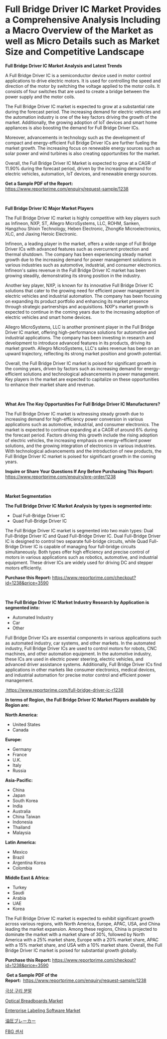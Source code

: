 <p><h1>Full Bridge Driver IC Market Provides a Comprehensive Analysis Including a Macro Overview of the Market as well as Micro Details such as Market Size and Competitive Landscape</h1></p><p><strong>Full Bridge Driver IC Market Analysis and Latest Trends</strong></p>
<p><p>A Full Bridge Driver IC is a semiconductor device used in motor control applications to drive electric motors. It is used for controlling the speed and direction of the motor by switching the voltage applied to the motor coils. It consists of four switches that are used to create a bridge between the power supply and the motor coils.</p><p>The Full Bridge Driver IC market is expected to grow at a substantial rate during the forecast period. The increasing demand for electric vehicles and the automation industry is one of the key factors driving the growth of the market. Additionally, the growing adoption of IoT devices and smart home appliances is also boosting the demand for Full Bridge Driver ICs.</p><p>Moreover, advancements in technology such as the development of compact and energy-efficient Full Bridge Driver ICs are further fueling the market growth. The increasing focus on renewable energy sources such as solar power and wind turbines is also creating opportunities for the market.</p><p>Overall, the Full Bridge Driver IC Market is expected to grow at a CAGR of 11.90% during the forecast period, driven by the increasing demand for electric vehicles, automation, IoT devices, and renewable energy sources.</p></p>
<p><strong>Get a Sample PDF of the Report:&nbsp;</strong> <a href="https://www.reportprime.com/enquiry/request-sample/1238">https://www.reportprime.com/enquiry/request-sample/1238</a></p>
<p>&nbsp;</p>
<p><strong>Full Bridge Driver IC Major Market Players</strong></p>
<p><p>The Full Bridge Driver IC market is highly competitive with key players such as Infineon, NXP, ST, Allegro MicroSystems, LLC, ROHM, Sanken, Hangzhou Shixin Technology, Heben Electronic, ZhongKe Microelectronics, XLC, and Jiaxing Heroic Electronic. </p><p>Infineon, a leading player in the market, offers a wide range of Full Bridge Driver ICs with advanced features such as overcurrent protection and thermal shutdown. The company has been experiencing steady market growth due to the increasing demand for power management solutions in various industries such as automotive, industrial, and consumer electronics. Infineon's sales revenue in the Full Bridge Driver IC market has been growing steadily, demonstrating its strong position in the industry.</p><p>Another key player, NXP, is known for its innovative Full Bridge Driver IC solutions that cater to the growing need for efficient power management in electric vehicles and industrial automation. The company has been focusing on expanding its product portfolio and enhancing its market presence through strategic partnerships and acquisitions. NXP's market growth is expected to continue in the coming years due to the increasing adoption of electric vehicles and smart home devices.</p><p>Allegro MicroSystems, LLC is another prominent player in the Full Bridge Driver IC market, offering high-performance solutions for automotive and industrial applications. The company has been investing in research and development to introduce advanced features in its products, driving its market growth. Allegro MicroSystems, LLC's sales revenue has been on an upward trajectory, reflecting its strong market position and growth potential.</p><p>Overall, the Full Bridge Driver IC market is poised for significant growth in the coming years, driven by factors such as increasing demand for energy-efficient solutions and technological advancements in power management. Key players in the market are expected to capitalize on these opportunities to enhance their market share and revenue.</p></p>
<p>&nbsp;</p>
<p><strong>What Are The Key Opportunities For Full Bridge Driver IC Manufacturers?</strong></p>
<p><p>The Full Bridge Driver IC market is witnessing steady growth due to increasing demand for high-efficiency power conversion in various applications such as automotive, industrial, and consumer electronics. The market is expected to continue expanding at a CAGR of around 6% during the forecast period. Factors driving this growth include the rising adoption of electric vehicles, the increasing emphasis on energy-efficient power solutions, and the growing integration of electronics in various industries. With technological advancements and the introduction of new products, the Full Bridge Driver IC market is poised for significant growth in the coming years.</p></p>
<p><strong>Inquire or Share Your Questions If Any Before Purchasing This Report:</strong> <a href="https://www.reportprime.com/enquiry/pre-order/1238">https://www.reportprime.com/enquiry/pre-order/1238</a></p>
<p>&nbsp;</p>
<p><strong>Market Segmentation</strong></p>
<p><strong>The Full Bridge Driver IC Market Analysis by types is segmented into:</strong></p>
<p><ul><li>Dual Full-Bridge Driver IC</li><li>Quad Full-Bridge Driver IC</li></ul></p>
<p><p>The Full Bridge Driver IC market is segmented into two main types: Dual Full-Bridge Driver IC and Quad Full-Bridge Driver IC. Dual Full-Bridge Driver IC is designed to control two separate full-bridge circuits, while Quad Full-Bridge Driver IC is capable of managing four full-bridge circuits simultaneously. Both types offer high efficiency and precise control of motors in various applications such as robotics, automotive, and industrial equipment. These driver ICs are widely used for driving DC and stepper motors efficiently.</p></p>
<p><strong>Purchase this Report:&nbsp;</strong><a href="https://www.reportprime.com/checkout?id=1238&price=3590">https://www.reportprime.com/checkout?id=1238&price=3590</a></p>
<p>&nbsp;</p>
<p><strong>The Full Bridge Driver IC Market Industry Research by Application is segmented into:</strong></p>
<p><ul><li>Automated Industry</li><li>Car</li><li>Other</li></ul></p>
<p><p>Full Bridge Driver ICs are essential components in various applications such as automated industry, car systems, and other markets. In the automated industry, Full Bridge Driver ICs are used to control motors for robots, CNC machines, and other automation equipment. In the automotive industry, these ICs are used in electric power steering, electric vehicles, and advanced driver assistance systems. Additionally, Full Bridge Driver ICs find applications in other markets like consumer electronics, medical devices, and industrial automation for precise motor control and efficient power management.</p></p>
<p><a href="https://www.reportprime.com/full-bridge-driver-ic-r1238">&nbsp;https://www.reportprime.com/full-bridge-driver-ic-r1238</a></p>
<p><strong>In terms of Region, the Full Bridge Driver IC Market Players available by Region are:</strong></p>
<p>
    <p> <strong> North America: </strong>
        <ul>
            <li>United States</li>
            <li>Canada</li>
        </ul>
        </p> 
    <p> <strong> Europe: </strong>
        <ul>
            <li>Germany</li>
            <li>France</li>
            <li>U.K.</li>
            <li>Italy</li>
            <li>Russia</li>
        </ul>
        </p> 
    <p> <strong> Asia-Pacific: </strong>
        <ul>
            <li>China</li>
            <li>Japan</li>
            <li>South Korea</li>
            <li>India</li>
            <li>Australia</li>
            <li>China Taiwan</li>
            <li>Indonesia</li>
            <li>Thailand</li>
            <li>Malaysia</li>
        </ul>
        </p> 
    <p> <strong> Latin America: </strong>
        <ul>
            <li>Mexico</li>
            <li>Brazil</li>
            <li>Argentina Korea</li>
            <li>Colombia</li>
        </ul>
        </p> 
    <p> <strong> Middle East & Africa: </strong>
        <ul>
            <li>Turkey</li>
            <li>Saudi</li>
            <li>Arabia</li>
            <li>UAE</li>
            <li>Korea</li>
        </ul>
    </p>
    </p>
<p><p>The Full Bridge Driver IC market is expected to exhibit significant growth across various regions, with North America, Europe, APAC, USA, and China leading the market expansion. Among these regions, China is projected to dominate the market with a market share of 30%, followed by North America with a 25% market share, Europe with a 20% market share, APAC with a 15% market share, and USA with a 10% market share. Overall, the Full Bridge Driver IC market is poised for substantial growth globally.</p></p>
<p><strong>Purchase this Report: </strong><a href="https://www.reportprime.com/checkout?id=1238&price=3590">https://www.reportprime.com/checkout?id=1238&price=3590</a></p>
<p>&nbsp;<strong>Get a Sample PDF of the Report:&nbsp;&nbsp;</strong><a href="https://www.reportprime.com/enquiry/request-sample/1238">https://www.reportprime.com/enquiry/request-sample/1238</a></p>
<p><strong></strong></p>
<p><p><a href="https://medium.com/@sarabits48/%EC%B4%88%EB%AF%B8%EC%84%B8-%EA%B5%AC%EB%A6%AC-%EB%B6%84%EB%A7%90-%EC%8B%9C%EC%9E%A5-%EA%B7%9C%EB%AA%A8-%EC%A0%90%EC%9C%A0%EC%9C%A8-%EB%B0%8F-%ED%8A%B8%EB%A0%8C%EB%93%9C-%EB%B6%84%EC%84%9D-%EB%B3%B4%EA%B3%A0%EC%84%9C-%EC%B5%9C%EC%A2%85-%EC%82%AC%EC%9A%A9%EC%B2%98-%EC%A0%84%EC%9E%90-%EC%82%B0%EC%97%85-%ED%99%94%ED%95%99-%EC%82%B0%EC%97%85-%EA%B8%B0%EA%B3%84-%EC%82%B0%EC%97%85-%EC%9D%98%EC%95%BD%ED%92%88-%EC%82%B0%EC%97%85-%EA%B8%B0%ED%83%80-%EC%9B%90%EB%A3%8C%EB%B3%84-%EB%B0%8F-2031%EB%85%84%EA%B9%8C%EC%A7%80%EC%9D%98-%EC%98%88%EC%B8%A1%EA%B9%8C%EC%A7%80-c82b4f92127b">극상 구리 분말</a></p><p><a href="https://github.com/BryceTownsendr/Market-Research-Report-List-5/blob/main/optical-breadboards-market.md">Optical Breadboards Market</a></p><p><a href="https://www.linkedin.com/pulse/enterprise-labeling-software-market-research-report-includes-analysis-nvuyf">Enterprise Labeling Software Market</a></p><p><a href="https://medium.com/@jerrycurtis23/%E5%B8%82%E5%A0%B4%E4%BA%88%E6%B8%AC-%E3%82%B0%E3%83%AD%E3%83%BC%E3%83%90%E3%83%AB%E6%B2%B9%E5%9C%A7%E3%83%96%E3%83%AC%E3%83%BC%E3%82%AB%E3%83%BC%E3%81%AE%E3%83%88%E3%83%AC%E3%83%B3%E3%83%89%E3%81%A8%E5%BD%B1%E9%9F%BF%E5%88%86%E6%9E%90-2024%E5%B9%B4-2031%E5%B9%B4-%E5%BF%9C%E7%94%A8-%E9%89%B1%E6%A5%AD%E6%A5%AD%E7%95%8C-%E5%BB%BA%E8%A8%AD%E6%A5%AD%E7%95%8C-%E3%81%8A%E3%82%88%E3%81%B3%E3%82%BF%E3%82%A4%E3%83%97%E3%81%AB%E3%82%88%E3%81%A3%E3%81%A6-%E5%B0%8F-%E4%B8%AD%E7%AF%84%E5%9B%B2-%E5%A4%A7%E7%AF%84%E5%9B%B2-70bdd8cee69c">油圧ブレーカー</a></p><p><a href="https://github.com/CliftonFisher9067/Market-Research-Report-List-2/blob/main/642670316162.md">FBG 센서</a></p></p>